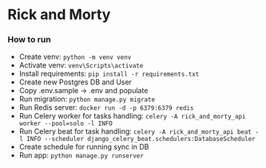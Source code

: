 # Rick and Morty

### How to run
- Create venv: `python -m venv venv`
- Activate venv: `venv\Scripts\activate`
- Install requirements: `pip install -r requirements.txt`
- Create new Postgres DB and User
- Copy .env.sample -> .env and populate
- Run migration: `python manage.py migrate`
- Run Redis server: `docker run -d -p 6379:6379 redis`
- Run Celery worker for tasks handling: `celery -A rick_and_morty_api worker --pool=solo -l INFO`
- Run Celery beat for task handling: `celery -A rick_and_morty_api beat -l INFO --scheduler django_celery_beat.schedulers:DatabaseScheduler`
- Create schedule for running sync in DB
- Run app: `python manage.py runserver`